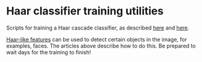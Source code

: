 Haar classifier training utilities
====

Scripts for training a Haar cascade classifier, as described [here](http://coding-robin.de/2013/07/22/train-your-own-opencv-haar-classifier.html)  and [here](http://note.sonots.com/SciSoftware/haartraining.html).


[Haar-like features](https://en.wikipedia.org/wiki/Haar-like_features) can be used to detect certain objects in the image, for examples, faces.
The articles above describe how to do this.
Be prepared to wait days for the training to finish!
